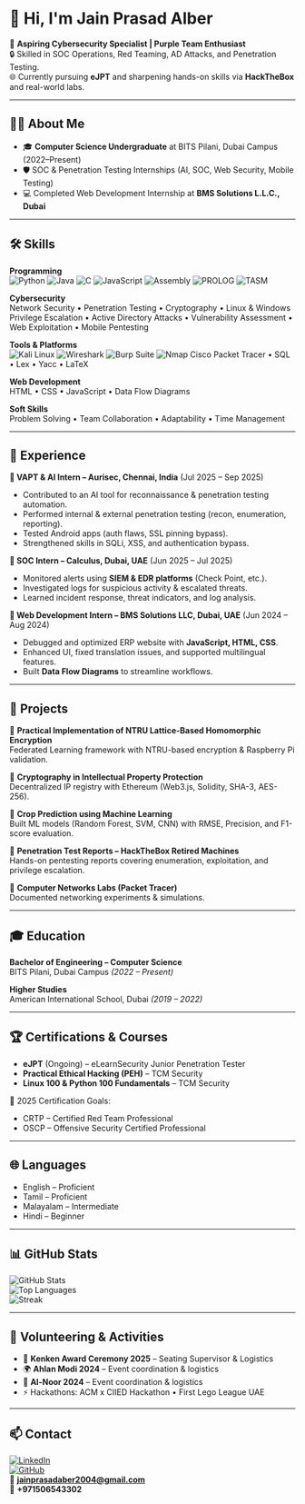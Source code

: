 # 👋 Hi, I'm Jain Prasad Alber  

🚀 **Aspiring Cybersecurity Specialist | Purple Team Enthusiast**  
🔒 Skilled in SOC Operations, Red Teaming, AD Attacks, and Penetration Testing.  
🌐 Currently pursuing **eJPT** and sharpening hands-on skills via **HackTheBox** and real-world labs.  

---

## 🧑‍💻 About Me
- 🎓 **Computer Science Undergraduate** at BITS Pilani, Dubai Campus (2022–Present)  
- 🛡️ SOC & Penetration Testing Internships (AI, SOC, Web Security, Mobile Testing)  
- 💻 Completed Web Development Internship at **BMS Solutions L.L.C., Dubai**  

---

## 🛠️ Skills

**Programming**  
![Python](https://img.shields.io/badge/-Python-blue?logo=python) 
![Java](https://img.shields.io/badge/-Java-orange?logo=java) 
![C](https://img.shields.io/badge/-C-grey?logo=c) 
![JavaScript](https://img.shields.io/badge/-JavaScript-yellow?logo=javascript) 
![Assembly](https://img.shields.io/badge/-Assembly-lightgrey) 
![PROLOG](https://img.shields.io/badge/-Prolog-darkgreen) 
![TASM](https://img.shields.io/badge/-TASM-red)

**Cybersecurity**  
Network Security • Penetration Testing • Cryptography • Linux & Windows Privilege Escalation • Active Directory Attacks • Vulnerability Assessment • Web Exploitation • Mobile Pentesting  

**Tools & Platforms**  
![Kali Linux](https://img.shields.io/badge/-Kali%20Linux-blue?logo=linux) 
![Wireshark](https://img.shields.io/badge/-Wireshark-1679A7?logo=wireshark) 
![Burp Suite](https://img.shields.io/badge/-Burp%20Suite-orange?logo=burpsuite) 
![Nmap](https://img.shields.io/badge/-Nmap-lightgrey) 
Cisco Packet Tracer • SQL • Lex • Yacc • LaTeX  

**Web Development**  
HTML • CSS • JavaScript • Data Flow Diagrams  

**Soft Skills**  
Problem Solving • Team Collaboration • Adaptability • Time Management  

---

## 💼 Experience

**🔹 VAPT & AI Intern – Aurisec, Chennai, India** (Jul 2025 – Sep 2025)  
- Contributed to an AI tool for reconnaissance & penetration testing automation.  
- Performed internal & external penetration testing (recon, enumeration, reporting).  
- Tested Android apps (auth flaws, SSL pinning bypass).  
- Strengthened skills in SQLi, XSS, and authentication bypass.  

**🔹 SOC Intern – Calculus, Dubai, UAE** (Jun 2025 – Jul 2025)  
- Monitored alerts using **SIEM & EDR platforms** (Check Point, etc.).  
- Investigated logs for suspicious activity & escalated threats.  
- Learned incident response, threat indicators, and log analysis.  

**🔹 Web Development Intern – BMS Solutions LLC, Dubai, UAE** (Jun 2024 – Aug 2024)  
- Debugged and optimized ERP website with **JavaScript, HTML, CSS**.  
- Enhanced UI, fixed translation issues, and supported multilingual features.  
- Built **Data Flow Diagrams** to streamline workflows.  

---

## 📂 Projects  

🔹 **Practical Implementation of NTRU Lattice-Based Homomorphic Encryption**  
Federated Learning framework with NTRU-based encryption & Raspberry Pi validation.  

🔹 **Cryptography in Intellectual Property Protection**  
Decentralized IP registry with Ethereum (Web3.js, Solidity, SHA-3, AES-256).  

🔹 **Crop Prediction using Machine Learning**  
Built ML models (Random Forest, SVM, CNN) with RMSE, Precision, and F1-score evaluation.  

🔹 **Penetration Test Reports – HackTheBox Retired Machines**  
Hands-on pentesting reports covering enumeration, exploitation, and privilege escalation.  

🔹 **Computer Networks Labs (Packet Tracer)**  
Documented networking experiments & simulations.  

---

## 🎓 Education  

**Bachelor of Engineering – Computer Science**  
BITS Pilani, Dubai Campus *(2022 – Present)*  

**Higher Studies**  
American International School, Dubai *(2019 – 2022)*  

---

## 🏆 Certifications & Courses  

- **eJPT** (Ongoing) – eLearnSecurity Junior Penetration Tester  
- **Practical Ethical Hacking (PEH)** – TCM Security  
- **Linux 100 & Python 100 Fundamentals** – TCM Security  

📌 2025 Certification Goals:  
- CRTP – Certified Red Team Professional  
- OSCP – Offensive Security Certified Professional  

---

## 🌐 Languages  
- English – Proficient  
- Tamil – Proficient  
- Malayalam – Intermediate  
- Hindi – Beginner  

---

## 📊 GitHub Stats  

![GitHub Stats](https://github-readme-stats.vercel.app/api?username=jainalber&show_icons=true&theme=radical)  
![Top Languages](https://github-readme-stats.vercel.app/api/top-langs/?username=jainalber&layout=compact&theme=radical)  
![Streak](https://github-readme-streak-stats.herokuapp.com/?user=jainalber&theme=radical)  

---

## 🤝 Volunteering & Activities  

- 🏅 **Kenken Award Ceremony 2025** – Seating Supervisor & Logistics  
- 🌍 **Ahlan Modi 2024** – Event coordination & logistics  
- 🌟 **Al-Noor 2024** – Event coordination & logistics  
- ⚡ Hackathons: ACM x CIIED Hackathon • First Lego League UAE  

---

## 📫 Contact  

[![LinkedIn](https://img.shields.io/badge/-LinkedIn-blue?logo=linkedin)](https://linkedin.com/in/jain-prasad-alber)  
[![GitHub](https://img.shields.io/badge/-GitHub-black?logo=github)](https://github.com/jainalber)  
📧 **jainprasadaber2004@gmail.com**  
📱 **+971506543302**  

